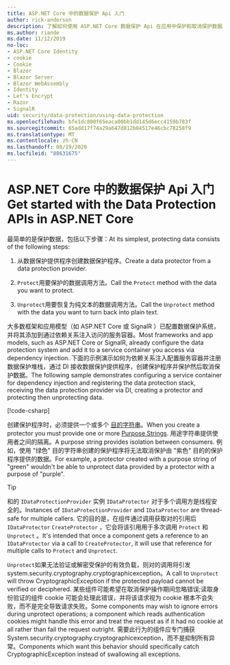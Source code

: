 ```yaml
---
title: ASP.NET Core 中的数据保护 Api 入门
author: rick-anderson
description: 了解如何使用 ASP.NET Core 数据保护 Api 在应用中保护和取消保护数据。
ms.author: riande
ms.date: 11/12/2019
no-loc:
- ASP.NET Core Identity
- cookie
- Cookie
- Blazor
- Blazor Server
- Blazor WebAssembly
- Identity
- Let's Encrypt
- Razor
- SignalR
uid: security/data-protection/using-data-protection
ms.openlocfilehash: bfe1dc800f65eaca00bb1dd145d6ecc4159b783f
ms.sourcegitcommit: 65add17f74a29a647d812b04517e46cbc78258f9
ms.translationtype: MT
ms.contentlocale: zh-CN
ms.lasthandoff: 08/19/2020
ms.locfileid: "88631675"
---
```

# <a name="get-started-with-the-data-protection-apis-in-aspnet-core"></a><span data-ttu-id="dab56-103">ASP.NET Core 中的数据保护 Api 入门</span><span class="sxs-lookup"><span data-stu-id="dab56-103">Get started with the Data Protection APIs in ASP.NET Core</span></span>

<a name="security-data-protection-getting-started"></a>

<span data-ttu-id="dab56-104">最简单的是保护数据，包括以下步骤：</span><span class="sxs-lookup"><span data-stu-id="dab56-104">At its simplest, protecting data consists of the following steps:</span></span>

1. <span data-ttu-id="dab56-105">从数据保护提供程序创建数据保护程序。</span><span class="sxs-lookup"><span data-stu-id="dab56-105">Create a data protector from a data protection provider.</span></span>

2. <span data-ttu-id="dab56-106">`Protect`用要保护的数据调用方法。</span><span class="sxs-lookup"><span data-stu-id="dab56-106">Call the `Protect` method with the data you want to protect.</span></span>

3. <span data-ttu-id="dab56-107">`Unprotect`用要恢复为纯文本的数据调用方法。</span><span class="sxs-lookup"><span data-stu-id="dab56-107">Call the `Unprotect` method with the data you want to turn back into plain text.</span></span>

<span data-ttu-id="dab56-108">大多数框架和应用模型（如 ASP.NET Core 或 SignalR ）已配置数据保护系统，并将其添加到通过依赖关系注入访问的服务容器。</span><span class="sxs-lookup"><span data-stu-id="dab56-108">Most frameworks and app models, such as ASP.NET Core or SignalR, already configure the data protection system and add it to a service container you access via dependency injection.</span></span> <span data-ttu-id="dab56-109">下面的示例演示如何为依赖关系注入配置服务容器并注册数据保护堆栈，通过 DI 接收数据保护提供程序，创建保护程序并保护然后取消保护数据。</span><span class="sxs-lookup"><span data-stu-id="dab56-109">The following sample demonstrates configuring a service container for dependency injection and registering the data protection stack, receiving the data protection provider via DI, creating a protector and protecting then unprotecting data.</span></span>

[!code-csharp[](../../security/data-protection/using-data-protection/samples/protectunprotect.cs?highlight=26,34,35,36,37,38,39,40)]

<span data-ttu-id="dab56-110">创建保护程序时，必须提供一个或多个 [目的字符串](xref:security/data-protection/consumer-apis/purpose-strings)。</span><span class="sxs-lookup"><span data-stu-id="dab56-110">When you create a protector you must provide one or more [Purpose Strings](xref:security/data-protection/consumer-apis/purpose-strings).</span></span> <span data-ttu-id="dab56-111">用途字符串提供使用者之间的隔离。</span><span class="sxs-lookup"><span data-stu-id="dab56-111">A purpose string provides isolation between consumers.</span></span> <span data-ttu-id="dab56-112">例如，使用 "绿色" 目的字符串创建的保护程序将无法取消保护由 "紫色" 目的的保护程序提供的数据。</span><span class="sxs-lookup"><span data-stu-id="dab56-112">For example, a protector created with a purpose string of "green" wouldn't be able to unprotect data provided by a protector with a purpose of "purple".</span></span>

>[!TIP]
> <span data-ttu-id="dab56-113">和的 `IDataProtectionProvider` 实例 `IDataProtector` 对于多个调用方是线程安全的。</span><span class="sxs-lookup"><span data-stu-id="dab56-113">Instances of `IDataProtectionProvider` and `IDataProtector` are thread-safe for multiple callers.</span></span> <span data-ttu-id="dab56-114">它的目的是，在组件通过调用获取对的引用后 `IDataProtector` `CreateProtector` ，它会将该引用用于多次调用 `Protect` 和 `Unprotect` 。</span><span class="sxs-lookup"><span data-stu-id="dab56-114">It's intended that once a component gets a reference to an `IDataProtector` via a call to `CreateProtector`, it will use that reference for multiple calls to `Protect` and `Unprotect`.</span></span>
>
><span data-ttu-id="dab56-115">`Unprotect`如果无法验证或解密受保护的有效负载，则对的调用将引发 system.security.cryptography.cryptographicexception。</span><span class="sxs-lookup"><span data-stu-id="dab56-115">A call to `Unprotect` will throw CryptographicException if the protected payload cannot be verified or deciphered.</span></span> <span data-ttu-id="dab56-116">某些组件可能希望在取消保护操作期间忽略错误;读取身份验证的组件 cookie 可能会处理此错误，并将该请求视为 cookie 根本不会失败，而不是完全导致请求失败。</span><span class="sxs-lookup"><span data-stu-id="dab56-116">Some components may wish to ignore errors during unprotect operations; a component which reads authentication cookies might handle this error and treat the request as if it had no cookie at all rather than fail the request outright.</span></span> <span data-ttu-id="dab56-117">需要此行为的组件应专门捕获 System.security.cryptography.cryptographicexception，而不是抑制所有异常。</span><span class="sxs-lookup"><span data-stu-id="dab56-117">Components which want this behavior should specifically catch CryptographicException instead of swallowing all exceptions.</span></span>
